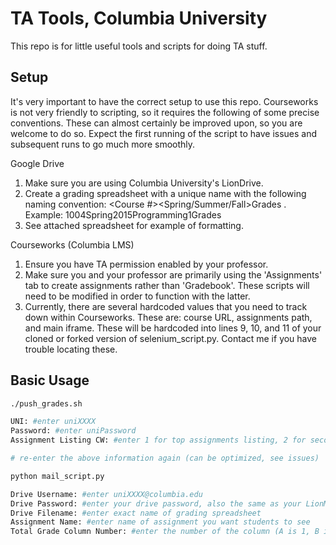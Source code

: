 # TA Tools, Columbia University

This repo is for little useful tools and scripts for doing TA stuff.

## Setup

It's very important to have the correct setup to use this repo. Courseworks is not very friendly to scripting, so it requires the following of some precise conventions. These can almost certainly be improved upon, so you are welcome to do so. Expect the first running of the script to have issues and subsequent runs to go much more smoothly.

Google Drive
1. Make sure you are using Columbia University's LionDrive.
2. Create a grading spreadsheet with a unique name with the following naming convention: <Course #><Spring/Summer/Fall><YEAR><Assignment Name>Grades . Example: 1004Spring2015Programming1Grades
3. See attached spreadsheet for example of formatting.

Courseworks (Columbia LMS)
1. Ensure you have TA permission enabled by your professor.
2. Make sure you and your professor are primarily using the 'Assignments' tab to create assignments rather than 'Gradebook'. These scripts will need to be modified in order to function with the latter.
3. Currently, there are several hardcoded values that you need to track down within Courseworks. These are: course URL, assignments path, and main iframe. These will be hardcoded into lines 9, 10, and 11 of your cloned or forked version of selenium_script.py. Contact me if you have trouble locating these.

## Basic Usage

```bash
./push_grades.sh

UNI: #enter uniXXXX
Password: #enter uniPassword
Assignment Listing CW: #enter 1 for top assignments listing, 2 for second, etc.

# re-enter the above information again (can be optimized, see issues)
```

```bash
python mail_script.py

Drive Username: #enter uniXXXX@columbia.edu
Drive Password: #enter your drive password, also the same as your LionMail device password
Drive Filename: #enter exact name of grading spreadsheet
Assignment Name: #enter name of assignment you want students to see
Total Grade Column Number: #enter the number of the column (A is 1, B is 2, etc) which contains total grades, rest of spreadsheet is scraped accordingly
```
